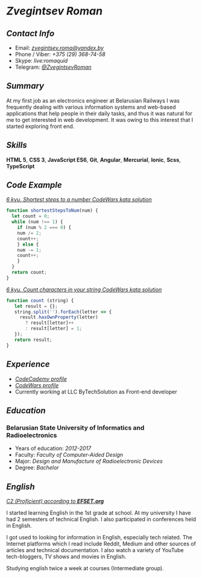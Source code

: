 # *Zvegintsev Roman*

## *Contact Info*

- Email: *zvegintsev.roma@yandex.by*
- Phone / Viber: *+375 (29) 368-74-58*
- Skype: *live:romaquid*
- Telegram: [*@ZvegintsevRoman*](https://t.me/ZvegintsevRoman)

## *Summary*

At my first job as an electronics engineer at Belarusian Railways I was frequently dealing with various information systems and web-based applications that help people in their daily tasks, and thus it was natural for me to get interested in web development. It was owing to this interest that I started exploring front end.

## *Skills*

**HTML 5**, **CSS 3**, **JavaScript ES6**, **Git**, **Angular**, **Mercurial**, **Ionic**, **Scss**, **TypeScript**

## *Code Example*

[*6 kyu. Shortest steps to a number CodeWars kata solution*](https://www.codewars.com/kata/5cd4aec6abc7260028dcd942)

```javascript
function shortestStepsToNum(num) {
  let count = 0;
  while (num !== 1) {
    if (num % 2 === 0) {
    num /= 2;
    count++;
    } else {
    num -= 1;
    count++;
    }
  }
  return count;
}
```

[*6 kyu. Count characters in your string CodeWars kata solution*](https://www.codewars.com/kata/52efefcbcdf57161d4000091)

```javascript
function count (string) {  
   let result = {};
   string.split('').forEach(letter => {
     result.hasOwnProperty(letter)
       ? result[letter]++
       : result[letter] = 1;
   });
   return result;
}
```

## *Experience*

- [*CodeCademy profile*](https://www.codecademy.com/profiles/Zvegintsev)
- [*CodeWars profile*](https://www.codewars.com/users/ZvegintsevRoman)
- Currently working at LLC ByTechSolution as Front-end developer

## *Education*

### Belarusian State University of Informatics and Radioelectronics

- Years of education: *2012-2017*
- Faculty: *Faculty of Computer-Aided Design*
- Major: *Design and Manufacture of Radioelectronic Devices*
- Degree: *Bachelor*

## *English*

[*C2 (Proficient) according to __EFSET.org__*](https://www.efset.org/cert/8UFCXc)  

I started learning English in the 1st grade at school. At my university I have had 2 semesters of technical English. I also participated in conferences held in English.

I got used to looking for information in English, especially tech related. The Internet platforms which I read include Reddit, Medium and other sources of articles and technical documentation. I also watch a variety of YouTube tech-bloggers, TV shows and movies in English.

Studying english twice a week at courses (Intermediate group).